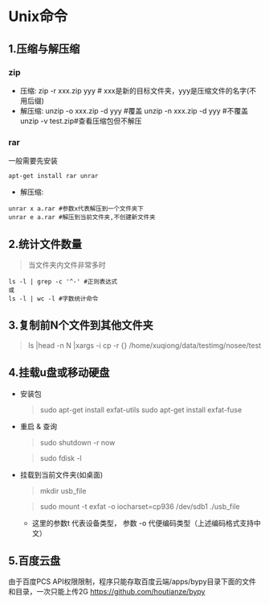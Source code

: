 # Unix命令

## 1.压缩与解压缩
### zip
- 压缩:
zip -r xxx.zip yyy # xxx是新的目标文件夹，yyy是压缩文件的名字(不用后缀)
- 解压缩:
unzip -o xxx.zip -d yyy #覆盖
unzip -n xxx.zip -d yyy #不覆盖
unzip -v test.zip#查看压缩包但不解压

### rar 
一般需要先安装
```
apt-get install rar unrar
```
- 解压缩:
```
unrar x a.rar #参数x代表解压到一个文件夹下
unrar e a.rar #解压到当前文件夹,不创建新文件夹
```
## 2.统计文件数量
>当文件夹内文件非常多时
```
ls -l | grep -c '^-' #正则表达式
或
ls -l | wc -l #字数统计命令
```
## 3.复制前N个文件到其他文件夹
>ls |head -n N |xargs -i cp -r {} /home/xuqiong/data/testimg/nosee/test

## 4.挂载u盘或移动硬盘
- 安装包
  > sudo apt-get install exfat-utils 
  > sudo apt-get install exfat-fuse

- 重启 & 查询
  > sudo shutdown -r now
  
  > sudo fdisk -l 
  
- 挂载到当前文件夹(如桌面)
  >mkdir usb_file
  
  >sudo mount -t exfat -o iocharset=cp936 /dev/sdb1 ./usb_file
  - 这里的参数t 代表设备类型， 参数 -o 代便编码类型（上述编码格式支持中文）




## 5.百度云盘
由于百度PCS API权限限制，程序只能存取百度云端/apps/bypy目录下面的文件和目录，一次只能上传2G
https://github.com/houtianze/bypy
